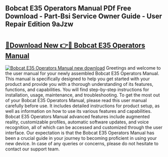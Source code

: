 ## Bobcat E35 Operators Manual PDf Free Download - Part-Bsi Service Owner Guide - User Repair Edition 9aJzw

# <h2><a href="http://bc20294.oget.top/?id=Bobcat+E35+Operators+Manual">🔗Download New 👉🔴 Bobcat E35 Operators Manual</a></h2>

[![Bobcat E35 Operators Manual new download](https://i.imgur.com/5g1atiW.png)](http://bc20294.oget.top/?id=Bobcat+E35+Operators+Manual)
Greetings and welcome to the user manual for your newly assembled Bobcat E35 Operators Manual. This manual is specifically designed to help you get started with your product and provide you with a thorough understanding of its features, functions, and capabilities. You will find step-by-step instructions for installation, usage, maintenance, and troubleshooting. To get the most out of your Bobcat E35 Operators Manual, please read this user manual carefully before use. It includes detailed instructions for product setup, as well as information on how to use its various features and capabilities. Bobcat E35 Operators Manual advanced features include augmented reality, customizable profiles, automatic software updates, and voice recognition, all of which can be accessed and customized through the user interface. Our expectation is that the Bobcat E35 Operators Manual has been a crucial guide in your journey to becoming proficient in using your new device. In case of any queries or concerns, please do not hesitate to contact our support team.
